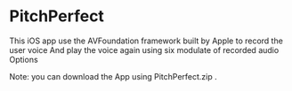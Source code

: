 # PitchPerfect
This iOS app use the AVFoundation framework built by Apple  to record the user voice And play the voice again using six modulate of recorded audio Options  

Note: you can download the App using PitchPerfect.zip .
